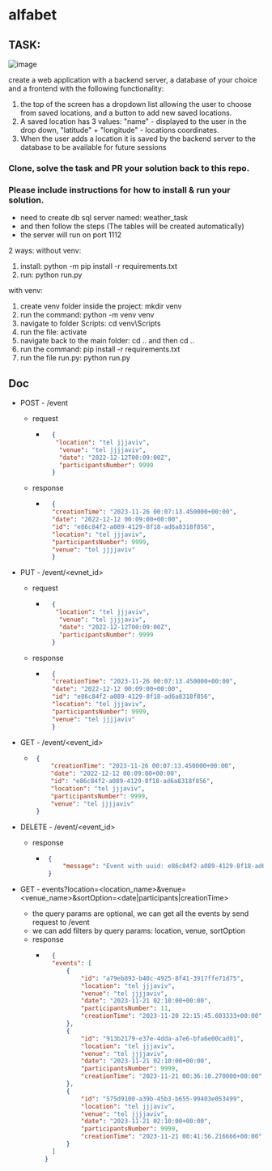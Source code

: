 # alfabet



## TASK:

![image](https://github.com/definity-ai-public/weather-task/assets/129408348/cba56757-2fdb-4dec-a0b8-f8c2c2fcc893)

create a web application with a backend server, a database of your choice and a frontend with the following functionality:

1. the top of the screen has a dropdown list allowing the user to choose from saved locations, and a button to add new saved locations.
2. A saved location has 3 values: "name" - displayed to the user in the drop down, "latitude" + "longitude" - locations coordinates.
3. When the user adds a location it is saved by the backend server to the database to be available for future sessions


### Clone, solve the task and PR your solution back to this repo.
### Please include instructions for how to install & run your solution.

* need to create db sql server named: weather_task
* and then follow the steps (The tables will be created automatically)
* the server will run on port 1112

2 ways:
without venv:
1. install: python -m pip install -r requirements.txt
2. run: python run.py

with venv:
1. create venv folder inside the project: mkdir venv
2. run the command: python -m venv venv
3. navigate to folder Scripts: cd venv\Scripts
4. run the file: activate
5. navigate back to the main folder: cd .. and then cd ..
6. run the command: pip install -r requirements.txt
7. run the file run.py: python run.py

## Doc
* POST - /event
    * request
        * ```json
            {
             "location": "tel jjjaviv",
              "venue": "tel jjjjaviv",
              "date": "2022-12-12T00:09:00Z",
              "participantsNumber": 9999
            }
            ```
    * response
        * ```json  
            {
            "creationTime": "2023-11-26 00:07:13.450000+00:00",
            "date": "2022-12-12 00:09:00+00:00",
            "id": "e86c84f2-a089-4129-8f18-ad6a8318f856",
            "location": "tel jjjaviv",
            "participantsNumber": 9999,
            "venue": "tel jjjjaviv"
            }
            ```
    
* PUT - /event/<evnet_id>
    * request
        * ```json
            {
             "location": "tel jjjaviv",
              "venue": "tel jjjjaviv",
              "date": "2022-12-12T00:09:00Z",
              "participantsNumber": 9999
            }
            ```
    * response
        * ```json  
            {
            "creationTime": "2023-11-26 00:07:13.450000+00:00",
            "date": "2022-12-12 00:09:00+00:00",
            "id": "e86c84f2-a089-4129-8f18-ad6a8318f856",
            "location": "tel jjjaviv",
            "participantsNumber": 9999,
            "venue": "tel jjjjaviv"
            }
            ```
        

* GET - /event/<event_id>
    *  ```json  
        {
            "creationTime": "2023-11-26 00:07:13.450000+00:00",
            "date": "2022-12-12 00:09:00+00:00",
            "id": "e86c84f2-a089-4129-8f18-ad6a8318f856",
            "location": "tel jjjaviv",
            "participantsNumber": 9999,
            "venue": "tel jjjjaviv"
        }
        ```
        
* DELETE - /event/<event_id>
    * response
        *  ```json  
            {
                "message": "Event with uuid: e86c84f2-a089-4129-8f18-ad6a8318f856 delete successfully"
            }
            ```
            
* GET - events?location=<location_name>&venue=<venue_name>&sortOption=<date|participants|creationTime>
    * the query params are optional, we can get all the events by send request to /event
    * we can add filters by query params: location, venue, sortOption
    * response
        * ```json
            {
            "events": [
                {
                    "id": "a79eb893-b40c-4925-8f41-3917ffe71d75",
                    "location": "tel jjjaviv",
                    "venue": "tel jjjjaviv",
                    "date": "2023-11-21 02:10:00+00:00",
                    "participantsNumber": 11,
                    "creationTime": "2023-11-20 22:15:45.603333+00:00"
                },
                {
                    "id": "913b2179-e37e-4dda-a7e6-bfa6e00cad01",
                    "location": "tel jjjaviv",
                    "venue": "tel jjjjaviv",
                    "date": "2023-11-21 02:10:00+00:00",
                    "participantsNumber": 9999,
                    "creationTime": "2023-11-21 00:36:10.270000+00:00"
                },
                {
                    "id": "575d9100-a39b-45b3-b655-99403e053499",
                    "location": "tel jjjaviv",
                    "venue": "tel jjjjaviv",
                    "date": "2023-11-21 02:10:00+00:00",
                    "participantsNumber": 9999,
                    "creationTime": "2023-11-21 00:41:56.216666+00:00"
                }
            ]
          }
            ```
        




